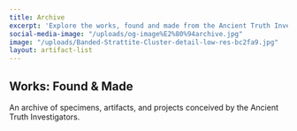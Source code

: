```yaml
---
title: Archive
excerpt: 'Explore the works, found and made from the Ancient Truth Investigator team. '
social-media-image: "/uploads/og-image%E2%80%94archive.jpg"
image: "/uploads/Banded-Strattite-Cluster-detail-low-res-bc2fa9.jpg"
layout: artifact-list
---
```


## Works: Found & Made

An archive of specimens, artifacts, and projects conceived by the Ancient Truth Investigators.
